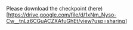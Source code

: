 Please download the checkpoint (here)[https://drive.google.com/file/d/1xNm_Nyso-Cw__tnLz6CGuACZXAfuGhEt/view?usp=sharing]
